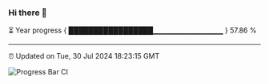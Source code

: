### Hi there 👋

⏳ Year progress { █████████████████▁▁▁▁▁▁▁▁▁▁▁▁▁ } 57.86 %

---

⏰ Updated on Tue, 30 Jul 2024 18:23:15 GMT

![Progress Bar CI](https://github.com/liununu/liununu/workflows/Progress%20Bar%20CI/badge.svg)
